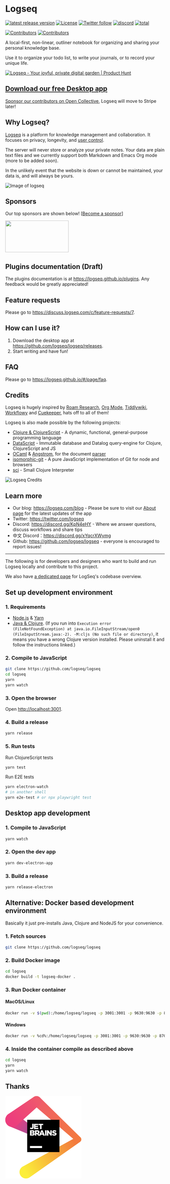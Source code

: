 # Logseq

[![latest release version](https://img.shields.io/github/v/release/logseq/logseq)](https://github.com/logseq/logseq/releases)
[![License](https://img.shields.io/github/license/logseq/logseq?color=blue)](https://github.com/logseq/logseq/blob/master/LICENSE.md)
[![Twitter follow](https://img.shields.io/badge/follow-%40logseq-blue.svg?style=flat&logo=twitter)](https://twitter.com/logseq)
[![discord](https://img.shields.io/discord/725182569297215569?label=discord&logo=Discord&color=blue)](https://discord.gg/KpN4eHY)
[![total](https://opencollective.com/logseq/tiers/badge.svg?color=blue)](https://opencollective.com/logseq)

[![Contributors](https://opencollective.com/logseq/tiers/sponsors.svg?avatarHeight=24&width=600)](https://opencollective.com/logseq)
[![Contributors](https://opencollective.com/logseq/tiers/backers.svg?avatarHeight=24&width=600)](https://opencollective.com/logseq)

A local-first, non-linear, outliner notebook for organizing and sharing your personal knowledge base.

Use it to organize your todo list, to write your journals, or to record your unique life.

<a href="https://www.producthunt.com/posts/logseq?utm_source=badge-review&utm_medium=badge&utm_souce=badge-logseq#discussion-body" target="_blank"><img src="https://api.producthunt.com/widgets/embed-image/v1/review.svg?post_id=298158&theme=light" alt="Logseq - Your joyful, private digital garden | Product Hunt" style="width: 250px; height: 54px;" width="250" height="54" /></a>

## [Download our free Desktop app](https://github.com/logseq/logseq/releases)
[Sponsor our contributors on Open Collective](https://opencollective.com/logseq), Logseq will move to Stripe later!

## Why Logseq?

[Logseq](https://logseq.com) is a platform for knowledge management and collaboration. It focuses on privacy, longevity, and [user control](https://www.gnu.org/philosophy/free-sw.en.html).

The server will never store or analyze your private notes. Your data are plain text files and we currently support both Markdown and Emacs Org mode (more to be added soon).

In the unlikely event that the website is down or cannot be maintained, your data is, and will always be yours.

![Image of logseq](https://cdn.logseq.com/%2F8b9a461d-437e-4ca5-a2da-18b51077b5142020_07_25_Screenshot%202020-07-25%2013-29-49%20%2B0800.png?Expires=4749255017&Signature=Qbx6jkgAytqm6nLxVXQQW1igfcf~umV1OcG6jXUt09TOVhgXyA2Z5jHJ3AGJASNcphs31pZf4CjFQ5mRCyVKw6N8wb8Nn-MxuTJl0iI8o-jLIAIs9q1v-2cusCvuFfXH7bq6ir8Lpf0KYAprzuZ00FENin3dn6RBW35ENQwUioEr5Ghl7YOCr8bKew3jPV~OyL67MttT3wJig1j3IC8lxDDT8Ov5IMG2GWcHERSy00F3mp3tJtzGE17-OUILdeuTFz6d-NDFAmzB8BebiurYz0Bxa4tkcdLUpD5ToFHU08jKzZExoEUY8tvaZ1-t7djmo3d~BAXDtlEhC2L1YC2aVQ__&Key-Pair-Id=APKAJE5CCD6X7MP6PTEA)

## Sponsors

Our top sponsors are shown below! [[Become a sponsor](https://opencollective.com/logseq#sponsor)]

<a href="https://www.deta.sh/" target="_blank"><img width=200 height=100 src="https://uploads-ssl.webflow.com/5eb96efa78dc680fc15be3be/5ebd24f6cbf6e9ebd674656e_Logo.svg" /></a>


## Plugins documentation (Draft)
The plugins documentation is at https://logseq.github.io/plugins. Any feedback would be greatly appreciated!

## Feature requests

Please go to https://discuss.logseq.com/c/feature-requests/7.

## How can I use it?

1. Download the desktop app at https://github.com/logseq/logseq/releases.
2. Start writing and have fun!

## FAQ
Please go to https://logseq.github.io/#/page/faq.

## Credits

Logseq is hugely inspired by [Roam Research](https://roamresearch.com/), [Org Mode](https://orgmode.org/), [Tiddlywiki](https://tiddlywiki.com/), [Workflowy](https://workflowy.com/) and [Cuekeeper](https://github.com/talex5/cuekeeper), hats off to all of them!

Logseq is also made possible by the following projects:

- [Clojure & ClojureScript](https://clojure.org/) - A dynamic, functional, general-purpose programming language
- [DataScript](https://github.com/tonsky/datascript) - Immutable database and Datalog query-engine for Clojure, ClojureScript and JS
- [OCaml](https://ocaml.org/) & [Angstrom](https://github.com/inhabitedtype/angstrom), for the document [parser](https://github.com/mldoc/mldoc)
- [isomorphic-git](https://isomorphic-git.org/) - A pure JavaScript implementation of Git for node and browsers
- [sci](https://github.com/borkdude/sci) - Small Clojure Interpreter

![Logseq Credits](https://asset.logseq.com/static/img/credits.png)

## Learn more

- Our blog: https://logseq.com/blog - Please be sure to visit our [About page](https://logseq.com/blog/about) for the latest updates of the app
- Twitter: https://twitter.com/logseq
- Discord: https://discord.gg/KpN4eHY - Where we answer questions, discuss workflows and share tips
- 中文 Discord：https://discord.gg/xYqcrXWymg
- Github: https://github.com/logseq/logseq - everyone is encouraged to report issues!

---

The following is for developers and designers who want to build and run Logseq locally and contribute to this project.

We also have [a dedicated page](https://github.com/logseq/logseq/blob/master/CODEBASE_OVERVIEW.md) for LogSeq's codebase overview.

## Set up development environment

### 1. Requirements

- [Node.js](https://nodejs.org/en/download/) & [Yarn](https://classic.yarnpkg.com/en/docs/install/)
- [Java & Clojure](https://clojure.org/guides/getting_started). (If you run into `Execution error (FileNotFoundException) at java.io.FileInputStream/open0 (FileInputStream.java:-2). -M:cljs (No such file or directory)`, it means you have a wrong Clojure version installed. Please uninstall it and follow the instructions linked.)

### 2. Compile to JavaScript

```bash
git clone https://github.com/logseq/logseq
cd logseq
yarn
yarn watch
```

### 3. Open the browser

Open <http://localhost:3001>.

### 4. Build a release

```bash
yarn release
```

### 5. Run tests

Run ClojureScript tests

```bash
yarn test
```

Run E2E tests

``` bash
yarn electron-watch
# in another shell
yarn e2e-test # or npx playwright test
```

## Desktop app development

### 1. Compile to JavaScript

```bash
yarn watch
```

### 2. Open the dev app

```bash
yarn dev-electron-app
```

### 3. Build a release

```bash
yarn release-electron
```

## Alternative: Docker based development environment

Basically it just pre-installs Java, Clojure and NodeJS for your convenience.

### 1. Fetch sources

```bash
git clone https://github.com/logseq/logseq
```

### 2. Build Docker image

```bash
cd logseq
docker build -t logseq-docker .
```

### 3. Run Docker container

#### MacOS/Linux

```bash
docker run -v $(pwd):/home/logseq/logseq -p 3001:3001 -p 9630:9630 -p 8701:8701 --rm -it logseq-docker /bin/bash
```
#### Windows

```bash
docker run -v %cd%:/home/logseq/logseq -p 3001:3001 -p 9630:9630 -p 8701:8701 --rm -it logseq-docker /bin/bash
```

### 4. Inside the container compile as described above

```bash
cd logseq
yarn
yarn watch
```

## Thanks

[![JetBrains](docs/assets/jetbrains.svg)](https://www.jetbrains.com/?from=logseq)
